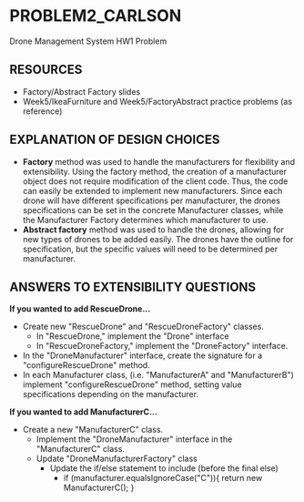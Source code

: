 # PROBLEM2_CARLSON
Drone Management System HW1 Problem

## RESOURCES
- Factory/Abstract Factory slides
- Week5/IkeaFurniture and Week5/FactoryAbstract practice problems (as reference)

## EXPLANATION OF DESIGN CHOICES
- **Factory** method was used to handle the manufacturers for flexibility and extensibility. Using the factory method, the creation of a manufacturer object does not require modification of the client code. Thus, the code can easily be extended to implement new manufacturers. Since each drone will have different specifications per manufacturer, the drones specifications can be set in the concrete Manufacturer classes, while the Manufacturer Factory determines which manufacturer to use. 
- **Abstract factory** method was used to handle the drones, allowing for new types of drones to be added easily. The drones have the outline for specification, but the specific values will need to be determined per manufacturer.

## ANSWERS TO EXTENSIBILITY QUESTIONS
**If you wanted to add RescueDrone...**
- Create new "RescueDrone" and "RescueDroneFactory" classes.
  - In "RescueDrone," implement the "Drone" interface
  - In "RescueDroneFactory," implement the "DroneFactory" interface.
- In the "DroneManufacturer" interface, create the signature for a "configureRescueDrone" method.
- In each Manufacturer class, (i.e. "ManufacturerA" and "ManufacturerB") implement "configureRescueDrone" method, setting value specifications depending on the manufacturer.

**If you wanted to add ManufacturerC...**
- Create a new "ManufacturerC" class.
  - Implement the "DroneManufacturer" interface in the "ManufacturerC" class.
  - Update "DroneManufacturerFactory" class
    - Update the if/else statement to include (before the final else)
      - if (manufacturer.equalsIgnoreCase("C")){ return new ManufacturerC(); } 
